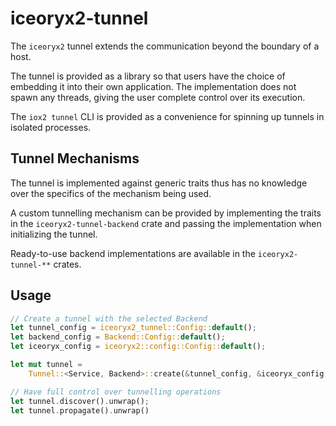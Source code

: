 # iceoryx2-tunnel

The `iceoryx2` tunnel extends the communication beyond the boundary of a
host.

The tunnel is provided as a library so that users have the choice of embedding
it into their own application. The implementation does not spawn any threads,
giving the user complete control over its execution.

The `iox2 tunnel` CLI is provided as a convenience for spinning up tunnels in
isolated processes.

## Tunnel Mechanisms

The tunnel is implemented against generic traits thus has no knowledge over the
specifics of the mechanism being used.

A custom tunnelling mechanism can be provided by implementing the traits in the
`iceoryx2-tunnel-backend` crate and passing the implementation when
initializing the tunnel.

Ready-to-use backend implementations are available in the `iceoryx2-tunnel-**`
crates.

## Usage

```rust
// Create a tunnel with the selected Backend
let tunnel_config = iceoryx2_tunnel::Config::default();
let backend_config = Backend::Config::default();
let iceoryx_config = iceoryx2::config::Config::default();

let mut tunnel =
    Tunnel::<Service, Backend>::create(&tunnel_config, &iceoryx_config, &backend_config).unwrap();

// Have full control over tunnelling operations
let tunnel.discover().unwrap();
let tunnel.propagate().unwrap()
```
